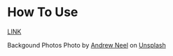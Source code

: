 # How To Use

<a href ="https://kate0223.github.io/webclock/">LINK</a>

Backgound Photos
Photo by <a href="https://unsplash.com/@andrewtneel?utm_source=unsplash&utm_medium=referral&utm_content=creditCopyText">Andrew Neel</a> on <a href="https://unsplash.com/s/photos/dark-leaf?utm_source=unsplash&utm_medium=referral&utm_content=creditCopyText">Unsplash</a>
  
